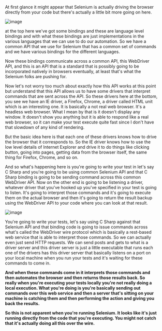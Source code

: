  At first glance it might appear that Selenium is actually driving the browser directly from your code but there's actually a 
 little bit more going on here.
 
 
 ![image](https://cloud.githubusercontent.com/assets/20602254/23832663/62dff4ce-075f-11e7-9c61-3bac2b46d829.png)
 
 at the top here we've got some bindings and these are language level bindings and with what these bindings are just implementations in the various languages that we can use to do our automation. So we have a common API that we use for Selenium that has a common set of commands and we have various bindings for the different languages.
 
 Now these bindings communicate across a common API, this WebDriver API, and this is an API that is a standard that is possibly going to be incorporated natively in browsers eventually, at least that's what the Selenium folks are pushing for.
 
 Now let's not worry too much about exactly how this API works at this point but understand that this API allows us to have 
 some drivers that interpret commands that are sent across the API. So these drivers here at the bottom, you see we have an IE 
 driver, a Firefox, Chrome, a driver called HTML unit which is an interesting one. It is basically a not real web browser. 
 It's a headless web browser. What I mean by that is it doesn't display any window. It doesn't show you anything but it is 
 able to respond like a real web browser, so it can make your test execute quite fast since I don't have that slowdown of any 
 kind of rendering. 
 
 
 But the basic idea here is that each one of these drivers knows how to drive the browser that it corresponds to. So the IE driver knows how to use the low level details of Internet Explorer and drive it to do things like clicking button, going into pages, getting data from the browser itself, the same thing for Firefox, Chrome, and so on.
 
 
 And so what's happening here is you're going to write your test in let's say C Sharp and you're going to be using common Selenium API and that C Sharp binding is going to be sending command across this common WebDriver API. Now on the other end is going to be listening a driver, whatever driver that you've hooked up you've specified in your test is going to listen. It's going to interpret those commands and it's going to execute them on the actual browser and then it's going to return the result backup using the WebDriver API to your code where you can look at that result.
 
 
 ![image](https://cloud.githubusercontent.com/assets/20602254/23832685/c246398c-075f-11e7-9356-534404ef703a.png)


You're going to write your tests, let's say using C Sharp against that Selenium API and that binding code is going to issue commands across what's called the WebDriver wire protocol which is basically a rest-based web service that is able to interpret those commands. So we can actually even just send HTTP requests. We can send posts and gets to what is a driver server and this driver server is just a little executable that runs each one of the drivers has this driver server that basically listens on a port on your local machine when you run your tests and it's waiting for these commands to come in.

<b>
And when these commands come in it interprets those commands and then automates the browser and then returns those results back. So really when you're executing your tests locally you're not really doing a local execution. What you're doing is you're basically sending out commands over this web service and then a server that's sitting on your machine is catching them and then performing the action and giving you back the results.

So this is not apparent when you're running Selenium. It looks like it's just running directly from the code that you're executing. You might not catch that it's actually doing all this over the wire.
<b/>
